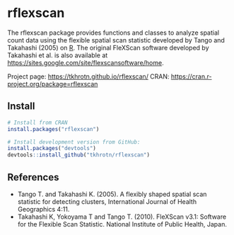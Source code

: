 # rflexscan
The rflexscan package provides functions and classes to analyze spatial count data using the flexible spatial scan statistic developed by Tango and Takahashi (2005) on [R](https://www.r-project.org/).
The original FleXScan software developed by Takahashi et al. is also available at https://sites.google.com/site/flexscansoftware/home.

Project page: <https://tkhrotn.github.io/rflexscan/>
CRAN: <https://cran.r-project.org/package=rflexscan>

## Install
```r
# Install from CRAN
install.packages("rflexscan")

# Install development version from GitHub:
install.packages("devtools")
devtools::install_github("tkhrotn/rflexscan")
```

## References
 * Tango T. and Takahashi K. (2005). A flexibly shaped spatial scan statistic for detecting clusters, International Journal of Health Geographics 4:11.
 * Takahashi K, Yokoyama T and Tango T. (2010). FleXScan v3.1: Software for the Flexible Scan Statistic. National Institute of Public Health, Japan.
